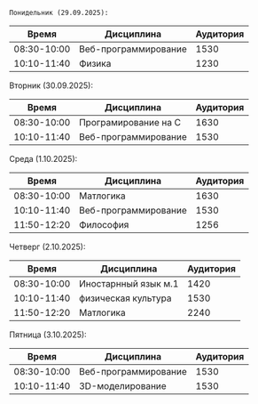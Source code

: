     Понидельник (29.09.2025):
    
| Время       | Дисциплина           | Аудитория |
| ----------- | -------------------- | --------- |
| 08:30-10:00 | Веб-программирование | 1530      |
| 10:10-11:40 | Физика               | 1230      |
    
Вторник (30.09.2025):
    
| Время       | Дисциплина           | Аудитория |
| ----------- | -------------------- | --------- |
| 08:30-10:00 | Програмирование на C | 1630      |
| 10:10-11:40 | Веб-программирование | 1530      |
    
Среда (1.10.2025):
    
| Время       | Дисциплина           | Аудитория |
| ----------- | -------------------- | --------- |
| 08:30-10:00 | Матлогика            | 1630      |
| 10:10-11:40 | Веб-программирование | 1530      |
| 11:50-12:20 | Философия            | 1256      |

Четверг (2.10.2025):
    
| Время       | Дисциплина           | Аудитория |
| ----------- | -------------------- | --------- |
| 08:30-10:00 | Иностарнный язык м.1 | 1420      |
| 10:10-11:40 | физическая культура  | 1530      |
| 11:50-12:20 | Матлогика            | 2240      |

Пятница (3.10.2025):
    
| Время       | Дисциплина           | Аудитория |
| ----------- | -------------------- | --------- |
| 08:30-10:00 | Веб-программирование | 1530      |
| 10:10-11:40 | 3D-моделирование     | 1530      |